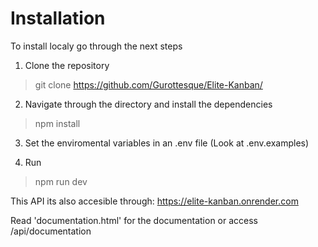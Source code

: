 # Installation

To install localy go through the next steps

1. Clone the repository
>  git clone https://github.com/Gurottesque/Elite-Kanban/

2. Navigate through the directory and install the dependencies
> npm install

3. Set the enviromental variables in an .env file (Look at .env.examples)

4. Run
> npm run dev

This API its also accesible through: https://elite-kanban.onrender.com

Read 'documentation.html' for the documentation or access /api/documentation

